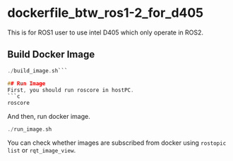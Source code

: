 # dockerfile_btw_ros1-2_for_d405

This is for ROS1 user to use intel D405 which only operate in ROS2.

## Build Docker Image

```c
./build_image.sh``` 

## Run Image
First, you should run roscore in hostPC.
```c
roscore
```
And then, run docker image.
```c
./run_image.sh
```

You can check whether images are subscribed from docker using ```rostopic list``` or ```rqt_image_view```.
